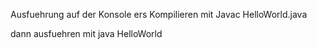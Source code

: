 Ausfuehrung
auf der Konsole ers Kompilieren mit Javac HelloWorld.java

dann ausfuehren mit java HelloWorld
